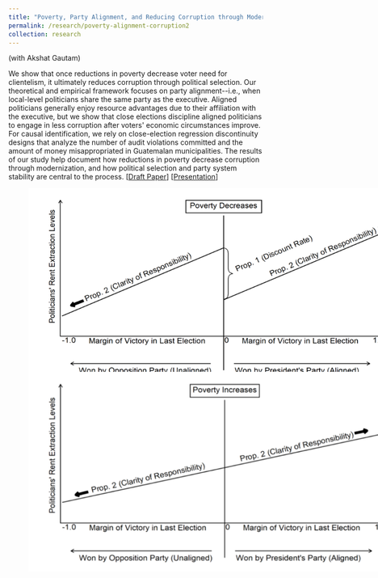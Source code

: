 ```yaml
---
title: "Poverty, Party Alignment, and Reducing Corruption through Modernization: Evidence from Guatemala"
permalink: /research/poverty-alignment-corruption2
collection: research
---
```


(with Akshat Gautam)

We show that once reductions in poverty decrease voter need for clientelism, it ultimately reduces corruption through political selection. Our theoretical and empirical framework focuses on party alignment--i.e., when local-level politicians share the same party as the executive. Aligned politicians generally enjoy resource advantages due to their affiliation with the executive, but we show that close elections discipline aligned politicians to engage in less corruption after voters' economic circumstances improve. For causal identification, we rely on close-election regression discontinuity designs that analyze the number of audit violations committed and the amount of money misappropriated in Guatemalan municipalities. The results of our study help document how reductions in poverty decrease corruption through modernization, and how political selection and party system stability are central to the process. [[Draft Paper](https://mikedenly.com/files/dg-corruption.pdf)] [[Presentation](https://mikedenly.com/files/dg-corruption-presentation-ACA.pdf)]  

<figure style="width: 769px; height: 350px"  class="align-center">
  <img src="/images/prop1and2.png" alt="" />
</figure>

<figure style="width: 769px; height: 350px"  class="align-center">
  <img src="/images/prop2only.png" alt="" />
</figure>


